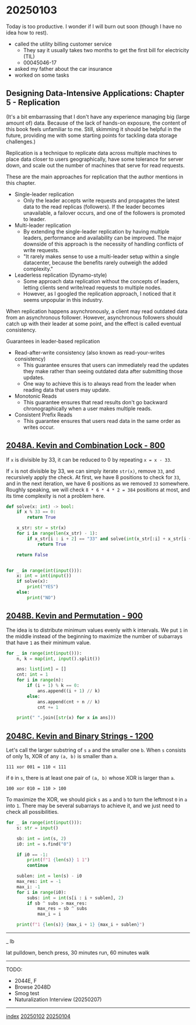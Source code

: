 <head><meta name="viewport" content="width=device-width, initial-scale=1.0, user-scalable=yes" /><meta charset="UTF-8"></head>

# 20250103

Today is too productive. I wonder if I will burn out soon (though I have no idea how to rest).

- called the utility billing customer service
	- They say it usually takes two months to get the first bill for electricity (TIL)
	- 00045046-17
- asked my father about the car insurance
- worked on some tasks

## Designing Data-Intensive Applications: Chapter 5 - Replication

(It's a bit embarrassing that I don't have any experience managing big (large amount of) data. Because of the lack of hands-on exposure, the content of this book feels unfamiliar to me. Still, skimming it should be helpful in the future, providing me with some starting points for tackling data storage challenges.)

Replication is a technique to replicate data across multiple machines to place data closer to users geographically, have some tolerance for server down, and scale out the number of machines that serve for read requests.

These are the main approaches for replication that the author mentions in this chapter.

- Single-leader replication
	- Only the leader accepts write requests and propagates the latest data to the read replicas (followers). If the leader becomes unavailable, a failover occurs, and one of the followers is promoted to leader.
- Multi-leader replication
	- By extending the single-leader replication by having multiple leaders, performance and availability can be improved. The major downside of this approach is the necessity of handling conflicts of write requests.
	- "It rarely makes sense to use a multi-leader setup within a single datacenter, because the benefits rarely outweigh the added complexity."
- Leaderless replication (Dynamo-style)
	- Some approach data replication without the concepts of leaders, letting clients send write/read requests to multiple nodes.
	- However, as I googled the replication approach, I noticed that it seems unpopular in this industry.

When replication happens asynchronously, a client may read outdated data from an asynchronous follower. However, asynchronous followers should catch up with their leader at some point, and the effect is called eventual consistency.

Guarantees in leader-based replication

- Read-after-write consistency (also known as read-your-writes consistency)
	- This guarantee ensures that users can immediately read the updates they make rather than seeing outdated data after submitting those updates.
	- One way to achieve this is to always read from the leader when reading data that users may update.
- Monotonic Reads
	- This guarantee ensures that read results don't go backward chronographically when a user makes multiple reads.
- Consistent Prefix Reads
	- This guarantee ensures that users read data in the same order as writes occur.

## [2048A. Kevin and Combination Lock - 800](https://codeforces.com/contest/2048/problem/A)

If `x` is divisible by 33, it can be reduced to 0 by repeating `x = x - 33`.

If `x` is not divisible by 33, we can simply iterate `str(x)`, remove `33`, and recursively apply the check. At first, we have 8 positions to check for `33`, and in the next iteration, we have 6 positions as we removed `33` somewhere. Roughly speaking, we will check `8 * 6 * 4 * 2 = 384` positions at most, and its time complexity is not a problem here.

```python
def solve(x: int) -> bool:
    if x % 33 == 0:
        return True

    x_str: str = str(x)
    for i in range(len(x_str) - 1):
        if x_str[i : i + 2] == "33" and solve(int(x_str[:i] + x_str[i + 2 :])):
            return True

    return False


for _ in range(int(input())):
    x: int = int(input())
    if solve(x):
        print("YES")
    else:
        print("NO")
```

## [2048B. Kevin and Permutation - 900](https://codeforces.com/contest/2048/problem/B)

The idea is to distribute minimum values evenly with k intervals. We put `1` in the middle instead of the beginning to maximize the number of subarrays that have `1` as their minimum value.

```python
for _ in range(int(input())):
    n, k = map(int, input().split())

    ans: list[int] = []
    cnt: int = 1
    for i in range(n):
        if (i + 1) % k == 0:
            ans.append((i + 1) // k)
        else:
            ans.append(cnt + n // k)
            cnt += 1

    print(" ".join([str(x) for x in ans]))
```

## [2048C. Kevin and Binary Strings - 1200](https://codeforces.com/contest/2048/problem/C)

Let's call the larger substring of `s` `a` and the smaller one `b`. When `s` consists of only 1s, XOR of any `(a, b)` is smaller than `a`.

```
111 xor 001 = 110 < 111
```

if `0` in `s`, there is at least one pair of `(a, b)` whose XOR is larger than `a`.

```
100 xor 010 = 110 > 100
```

To maximize the XOR, we should pick `s` as `a` and `b` to turn the leftmost `0` in `a` into `1`. There may be several subarrays to achieve it, and we just need to check all possibilities.

```python
for _ in range(int(input())):
    s: str = input()

    sb: int = int(s, 2)
    i0: int = s.find("0")

    if i0 == -1:
        print(f"1 {len(s)} 1 1")
        continue

    sublen: int = len(s) - i0
    max_res: int = -1
    max_i: -1
    for i in range(i0):
        subs: int = int(s[i : i + sublen], 2)
        if sb ^ subs > max_res:
            max_res = sb ^ subs
            max_i = i

    print(f"1 {len(s)} {max_i + 1} {max_i + sublen}")
```

---

_ lb

lat pulldown, bench press, 30 minutes run, 60 minutes walk

---

TODO:

- 2044E, F
- Browse 2048D 
- Smog test
- Naturalization Interview (20250207)

---

[index](../../index.html)
[20250102](20250102.html)
[20250104](20250104.html)

